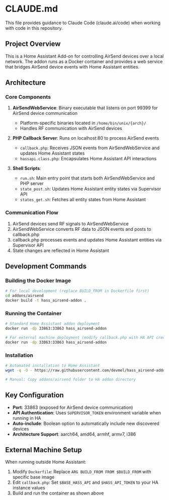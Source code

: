 # CLAUDE.md

This file provides guidance to Claude Code (claude.ai/code) when working with code in this repository.

## Project Overview

This is a Home Assistant Add-on for controlling AirSend devices over a local network. The addon runs as a Docker container and provides a web service that bridges AirSend device events with Home Assistant entities.

## Architecture

### Core Components

1. **AirSendWebService**: Binary executable that listens on port 99399 for AirSend device communication
   - Platform-specific binaries located in `/home/bin/unix/{arch}/`
   - Handles RF communication with AirSend devices

2. **PHP Callback Server**: Runs on localhost:80 to process AirSend events
   - `callback.php`: Receives JSON events from AirSendWebService and updates Home Assistant states
   - `hassapi.class.php`: Encapsulates Home Assistant API interactions

3. **Shell Scripts**:
   - `run.sh`: Main entry point that starts both AirSendWebService and PHP server
   - `state_post.sh`: Updates Home Assistant entity states via Supervisor API
   - `states_get.sh`: Fetches all entity states from Home Assistant

### Communication Flow

1. AirSend devices send RF signals to AirSendWebService
2. AirSendWebService converts RF data to JSON events and posts to callback.php
3. callback.php processes events and updates Home Assistant entities via Supervisor API
4. State changes are reflected in Home Assistant

## Development Commands

### Building the Docker Image

```bash
# For local development (replace BUILD_FROM in Dockerfile first)
cd addons/airsend
docker build -t hass_airsend-addon .
```

### Running the Container

```bash
# Standard Home Assistant addon deployment
docker run -dp 33863:33863 hass_airsend-addon

# For external machine deployment (modify callback.php with HA API credentials)
docker run -dp 33863:33863 hass_airsend-addon
```

### Installation

```bash
# Automated installation to Home Assistant
wget -q -O - https://raw.githubusercontent.com/devmel/hass_airsend-addon/master/install | bash -

# Manual: Copy addons/airsend folder to HA addon directory
```

## Key Configuration

- **Port**: 33863 (exposed for AirSend device communication)
- **API Authentication**: Uses `SUPERVISOR_TOKEN` environment variable when running in HA
- **Auto-include**: Boolean option to automatically include new discovered devices
- **Architecture Support**: aarch64, amd64, armhf, armv7, i386

## External Machine Setup

When running outside Home Assistant:
1. Modify `Dockerfile`: Replace `ARG BUILD_FROM FROM $BUILD_FROM` with specific base image
2. Edit `callback.php`: Set `$BASE_HASS_API` and `$HASS_API_TOKEN` to your HA instance values
3. Build and run the container as shown above